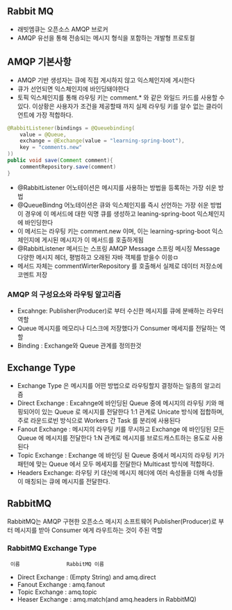 ## Rabbit MQ
- 래빗엠큐는 오픈소스 AMQP 브로커
- AMQP 유선을 통해 전송되는 메시지 형식을 포함하는 개발형 프로토컬

## AMQP 기본사항
- AMQP 기반 생성자는 큐에 직접 게시하지 않고 익스체인지에 게시한다
- 큐가 선언되면 익스체인지에 바인딩돼야한다
- 토픽 익스체인지를 통해 라우팅 키는 comment.* 와 같은 와일드 카드를 사용할 수 있다. 이상황은
사용자가 조건을 제공할때 까지 실제 라우팅 키를 알수 없는 클라이언트에 가장 적합하다.

~~~java
@RabbitListener(bindings = @Queuebinding(
    value = @Queue, 
    exchange = @Exchange(value = "learning-spring-boot"),
    key = "comments.new"
))
public void save(Comment comment){
    commentRepository.save(comment)
}
~~~
- @RabbitListener 어노테이션은 메시지를 사용하는 방법을 등록하는 가장 쉬운 방법
- @QueueBindng 어노테이션은 큐와 익스체인지를 즉시 선언하는 가장 쉬운 방법
이 경우에 이 메서드에 대한 익명 큐를 생성하고 leaning-spring-boot 익스체인지에 바인딩한다
- 이 메서드는 라우팅 키는 comment.new 이며, 이는 learning-spring-boot 익스체인지에 게시된 메시지가 이 메서드를 호출하게됨
- @RabbitListener 메서드는 스프링 AMQP Message 스프링 메시징 Message 다양한 메시지 헤더, 평범하고 오래된 자바 객체를 받을수 이씅ㅁ
- 메서드 자체는 commentWirterRepository 를 호출해서 실제로 데이터 저장소에 코멘트 저장


### AMQP 의 구성요소와 라우팅 알고리즘
- Excahnge: Publisher(Producer)로 부터 수신한 메시지를 큐에 분배하는 라우터 역할
- Queue 메시지를 메모리나 디스크에 저장했다가 Consumer 메세지를 전달하는 역할
- Binding : Exchange와 Queue 관계를 정의한것

## Exchange Type
- Exchange Type 은 메시지를 어떤 방법으로 라우팅할지 결정하는 일종의 알고리즘
- Direct Exchange : Excahnge에 바인딩된 Queue 중에 메시지의 라우팅 키와 매핑되어이 있는 Queue 로 메시지를 전달한다
  1:1 관계로 Unicate 방식에 접합하며, 주로 라운드로빈 방식으로 Workers 간 Task 를 분리에 사용된다
- Fanout Exchange : 메시지의 라우팅 키를 무시하고 Exchange 에 바인딩된 모든 Queue 에 메시지를 전달한다
  1:N 관계로 메시지를 브로드캐스트하는 용도로 사용된다
- Topic Exchange : Exchange 에 바인딩 된 Queue 중에서 메시지의 라우팅 키가 패턴에 맞는 Queue 에서 모두 메세지를 전달한다
  Multicast 방식에 적합하다.
- Headers Exchange: 라우팅 키 대신에 메시지 헤더에 여러 속성들을 더해 속성들이 매칭되는 큐에 메시지를 전달한다.

## RabbitMQ
RabbitMQ는 AMQP 구현한 오픈소스 메시지 소프트웨어 Publisher(Producer)로 부터 메시지를 받아 Consumer 에게 라우트하는 것이 주된 역할

### RabbitMQ Exchange Type
     이름               RabbitMQ 이름
- Direct Exchange : (Empty String) and amq.direct
- Fanout Exchange :  amq.fanout
- Topic Exchange  :  amq.topic
- Heaser Exchange :  amq.match(and amq.headers in RabbitMQ)